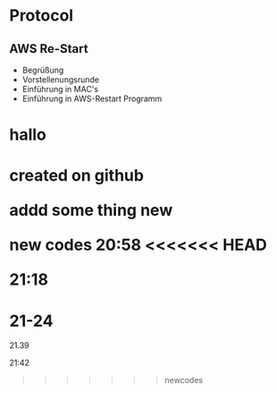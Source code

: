 # Protocol

## AWS Re-Start 

- Begrüßung
- Vorstellenungsrunde
- Einführung in MAC's
- Einführung in AWS-Restart Programm

<h1>hallo<h1>
  
  created on github

addd some thing new

new codes 20:58
<<<<<<< HEAD

21:18

21-24
=======
21.39

21:42
>>>>>>> newcodes
